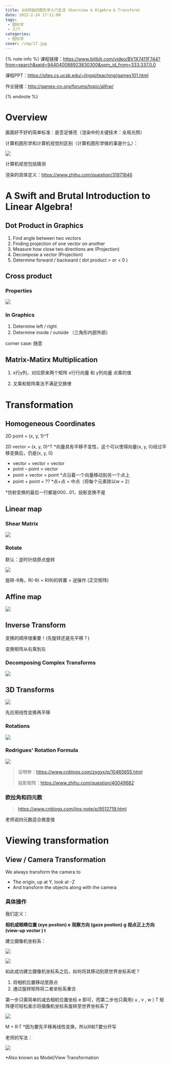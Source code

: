 ```yaml
---
title: 从0开始的图形学入门生活（Overview & Algebra & Transform）
date: 2022-2-24 17:11:00
tags: 
 - 图形学
 - 入门
categories: 
 - 图形学
cover: /img/17.jpg
---
```


{% note info %}
课程链接：https://www.bilibili.com/video/BV1X7411F744?from=search&seid=944040088923830300&spm_id_from=333.337.0.0

课程PPT：https://sites.cs.ucsb.edu/~lingqi/teaching/games101.html

作业链接：http://games-cn.org/forums/topic/allhw/

{% endnote %}

# Overview

画面好不好的简单标准：是否足够亮（渲染中的关键技术：全局光照）

计算机图形学和计算机视觉的区别（计算机图形学做的事是什么）：

![](4.png)

计算机视觉包括猜测

渲染的具体定义：https://www.zhihu.com/question/31971846

# A Swift and Brutal Introduction to Linear Algebra!

## Dot Product in Graphics

1. Find angle between two vectors
2. Finding projection of one vector on another
3.  Measure how close two directions are (Projection)
4.  Decompose a vector (Projection)
5.  Determine forward / backward ( dot product > or < 0 )

## Cross product

### Properties

![](1.png)

### In Graphics

1. Determine left / right  
2.  Determine inside / outside （三角形内部外部）

corner case: 随意

 ## Matrix-Matirx Multiplication

1. x行y列，对应原来两个矩阵 x行行向量 和 y列向量 点乘的值

2. 叉乘和矩阵乘法不满足交换律

# Transformation

## Homogeneous Coordinates

2D point = (x, y, 1)^T

2D vector = (x, y, 0)^T  *向量具有平移不变性，这个可以使得向量(x, y, 0)经过平移变换后，仍是(x, y, 0)

- vector + vector = vector 
- point – point = vector 
- point + vector = point  *点沿着一个向量移动到另一个点上
- point + point = ??  *点+点 = 中点（将每个元素除以w = 2）

*仿射变换的最后一行都是000...01，投影变换不是

## Linear map

### Shear Matrix

![](2.png)

### Rotate

默认：逆时针绕原点旋转

![](3.png)

旋转-θ角，R(-θ) = R(θ)的转置 = 逆操作 (正交矩阵)

## Affine map

![](5.png)

## Inverse Transform

变换的顺序很重要！(先旋转还是先平移？)

变换矩阵从右乘到左 

### Decomposing Complex Transforms

![](1645800864425.png)

## 3D Transforms

![](1645802043290.png)

先应用线性变换再平移

### Rotations

![](1645801057696.png)

### Rodrigues' Rotation Formula

![](1645801110923.png)

> 证明参：https://www.cnblogs.com/zsgyx/p/10465655.html
>
> 投影矩阵：https://www.zhihu.com/question/40049682

### 欧拉角和四元数

> https://www.cnblogs.com/jins-note/p/9512719.html

老师说四元数适合做差值

# Viewing transformation

## View / Camera Transformation

We always transform the camera to 

- The origin, up at Y, look at -Z
- And transform the objects along with the camera

### 具体操作

我们定义：

**相机或眼睛位置 (eye postion) e**
**观察方向 (gaze postion) g**
**视点正上方向 (view-up vector ) t** 

建立摄像机坐标系：

 ![](20200404174516923.png) 

 ![](202004041746395.png) 

如此成功建立摄像机坐标系之后，如何将其移动到原世界坐标系呢？

1. 将相机位置移动至原点
2. 通过旋转矩阵将二者坐标系重合

第一步只需简单的减去相机位置坐标 e 即可，而第二步也只需用( u , v , w ) T 矩阵便可轻松表示将摄像机坐标系旋转至世界坐标系了

 ![](20200404175636223.png) 

M = R·T  *因为要先平移再线性变换，所以R和T要分开写



老师的写法：

![](1645862257470.png)

*Also known as Model/View Transformation